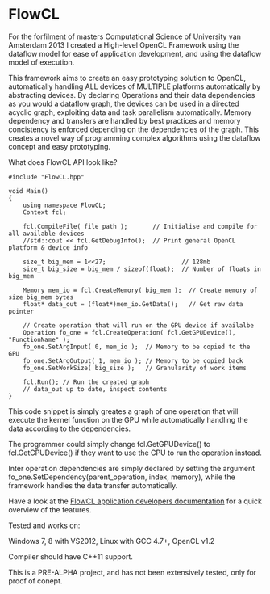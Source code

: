 # FlowCL

For the forfilment of masters Computational Science of University van Amsterdam 2013
I created a High-level OpenCL Framework using the dataflow model for ease of
application development, and using the dataflow model of execution.

This framework aims to create an easy prototyping solution to OpenCL, automatically
handling ALL devices of MULTIPLE platforms automatically by abstracting devices.
By declaring Operations and their data dependencies as you would a dataflow graph,
the devices can be used in a directed acyclic graph, exploiting data and task
parallelism automatically.
Memory dependency and transfers are handled by best practices and memory concistency
is enforced depending on the dependencies of the graph.
This creates a novel way of programming complex algorithms using the dataflow concept
and easy prototyping.

What does FlowCL API look like?

    #include "FlowCL.hpp"
    
    void Main()
    {
		using namespace FlowCL;
		Context fcl;
				
		fcl.CompileFile( file_path );       // Initialise and compile for all available devices
		//std::cout << fcl.GetDebugInfo();  // Print general OpenCL platform & device info
		
		size_t big_mem = 1<<27;                     // 128mb
		size_t big_size = big_mem / sizeof(float);  // Number of floats in big_mem
		
		Memory mem_io = fcl.CreateMemory( big_mem );  // Create memory of size big_mem bytes
		float* data_out = (float*)mem_io.GetData();   // Get raw data pointer
		
		// Create operation that will run on the GPU device if availalbe
		Operation fo_one = fcl.CreateOperation( fcl.GetGPUDevice(), "FunctionName" );
		fo_one.SetArgInput( 0, mem_io );  // Memory to be copied to the GPU
		fo_one.SetArgOutput( 1, mem_io ); // Memory to be copied back
		fo_one.SetWorkSize( big_size );   // Granularity of work items
		
		fcl.Run(); // Run the created graph
		// data_out up to date, inspect contents
    }

This code snippet is simply greates a graph of one operation that will execute
the kernel function on the GPU while automatically handling the data according to the
dependencies.

The programmer could simply change fcl.GetGPUDevice() to fcl.GetCPUDevice()
if they want to use the CPU to run the operation instead.

Inter operation dependencies are simply declared by setting the argument
fo_one.SetDependency(parent_operation, index, memory), while the framework
handles the data transfer automatically.

Have a look at the [FlowCL application developers documentation](fcldocu.pdf)
for a quick overview of the features.

Tested and works on:

Windows 7, 8 with VS2012, Linux with GCC 4.7+, OpenCL v1.2

Compiler should have C++11 support.

This is a PRE-ALPHA project, and has not been extensively tested, only for proof of
conept.
